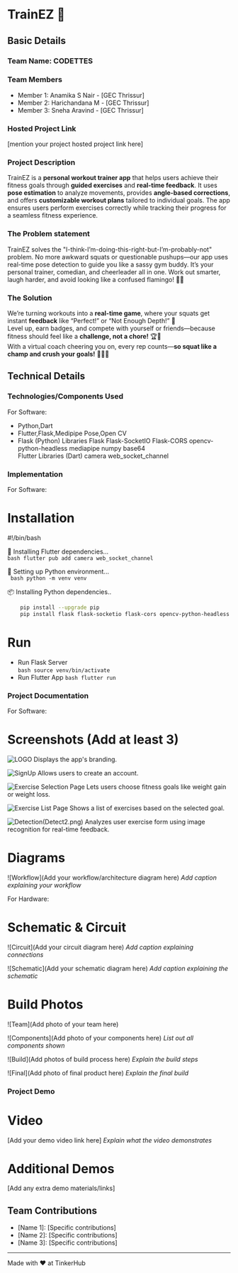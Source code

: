 # TrainEZ 🎯


## Basic Details
### Team Name: CODETTES


### Team Members
- Member 1: Anamika S Nair - [GEC Thrissur]
- Member 2: Harichandana M - [GEC Thrissur]
- Member 3: Sneha Aravind  - [GEC Thrissur]

### Hosted Project Link
[mention your project hosted project link here]

### Project Description
TrainEZ is a **personal workout trainer app** that helps users achieve their fitness goals through **guided exercises** and **real-time feedback**. It uses **pose estimation** to analyze movements, provides **angle-based corrections**, and offers **customizable workout plans** tailored to individual goals. The app ensures users perform exercises correctly while tracking their progress for a seamless fitness experience.

### The Problem statement
TrainEZ solves the "I-think-I’m-doing-this-right-but-I’m-probably-not" problem. No more awkward squats or questionable pushups—our app uses real-time pose detection to guide you like a sassy gym buddy. It’s your personal trainer, comedian, and cheerleader all in one. Work out smarter, laugh harder, and avoid looking like a confused flamingo! 🚀💪

### The Solution
We’re turning workouts into a **real-time game**, where your squats get instant **feedback** like “Perfect!” or “Not Enough Depth!” 🎯  
Level up, earn badges, and compete with yourself or friends—because fitness should feel like a **challenge, not a chore!** 🏆💪  
With a virtual coach cheering you on, every rep counts—**so squat like a champ and crush your goals!** 🚀😎🔥

## Technical Details
### Technologies/Components Used
For Software:
- Python,Dart
- Flutter,Flask,Medipipe Pose,Open CV
- Flask (Python) Libraries
    Flask
    Flask-SocketIO
    Flask-CORS
    opencv-python-headless
    mediapipe
    numpy
    base64  
Flutter Libraries (Dart)
    camera
    web_socket_channel

### Implementation
For Software:
# Installation
#!/bin/bash

🚀 Installing Flutter dependencies...   
```bash flutter pub add camera web_socket_channel ```

🐍 Setting up Python environment...   
``` bash python -m venv venv```

📦 Installing Python dependencies..   
```bash
    pip install --upgrade pip
    pip install flask flask-socketio flask-cors opencv-python-headless mediapipe numpy
```

# Run
- Run Flask Server   
  ```bash source venv/bin/activate```
- Run Flutter App
  ```bash flutter run```

### Project Documentation
For Software:

# Screenshots (Add at least 3)
![LOGO](logo_page.png)
Displays the app's branding.

![SignUp](signup.png)
Allows users to create an account.

![Exercise Selection Page](Exercise.png)
Lets users choose fitness goals like weight gain or weight loss.

![Exercise List Page](Workout.png)
Shows a list of exercises based on the selected goal.

![Detection](Detect1.png)(Detect2.png)
Analyzes user exercise form using image recognition for real-time feedback.



# Diagrams
![Workflow](Add your workflow/architecture diagram here)
*Add caption explaining your workflow*

For Hardware:

# Schematic & Circuit
![Circuit](Add your circuit diagram here)
*Add caption explaining connections*

![Schematic](Add your schematic diagram here)
*Add caption explaining the schematic*

# Build Photos
![Team](Add photo of your team here)


![Components](Add photo of your components here)
*List out all components shown*

![Build](Add photos of build process here)
*Explain the build steps*

![Final](Add photo of final product here)
*Explain the final build*

### Project Demo
# Video
[Add your demo video link here]
*Explain what the video demonstrates*

# Additional Demos
[Add any extra demo materials/links]

## Team Contributions
- [Name 1]: [Specific contributions]
- [Name 2]: [Specific contributions]
- [Name 3]: [Specific contributions]

---
Made with ❤️ at TinkerHub
